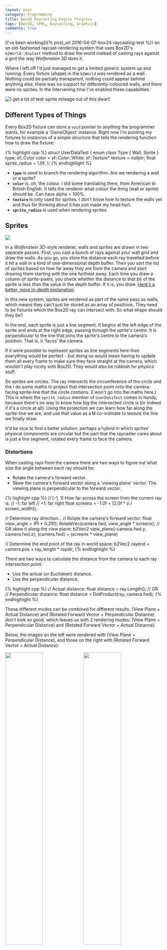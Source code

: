 ```yaml
---
layout: post
category: Programming
title: Box2D Raycasting Engine Progress
tags: [Box2D, SFML, Raycasting, Graphics]
comments: true
---
```


[I've been working]({% post_url 2016-04-07-box2d-raycasting-test %}) on an old-fashioned raycast-rendering system that uses Box2D's ``b2World::RayCast`` method to draw the world instead of casting rays against a grid the way *Wolfenstein 3D* does it.

Where I left off I'd just managed to get a limited generic system up and running. Every fixture (shape) in the ``b2World`` was rendered as a wall.  Nothing could be partially transparent, nothing could appear behind anything else, there was no support for differently-coloured walls, and there were no sprites. In the intervening time I've enabled these capabilities.

![](/images/b2dray/05.png "I get a lot of test-sprite mileage out of this dwarf.")

<!--more-->

## Different Types of Things

Every Box2D fixture can store a ``void`` pointer to anything the programmer wants, for example a 'GameObject' instance. Right now I'm pointing my fixtures to instances of a simple structure that tells the rendering function how to draw the fixture:

{% highlight cpp %}
struct UserDataTest {
	enum class Type {
		Wall,
		Sprite
	} type;
	sf::Color color = sf::Color::White;
	sf::Texture* texture = nullptr;
	float sprite_radius = 1.0f;
};
{% endhighlight %}

- **``type``** is used to branch the rendering algorithm. Are we rendering a wall or a sprite?
- **``color``** is, uh, the colour. I did some translating there, from American to British English. It tells the renderer what colour the thing (wall or sprite) should be. Can have alpha < 100%.
- **``texture``** is only used for sprites. I don't know how to texture the walls yet and thus far thinking about it has just made my head hurt.
- **``sprite_radius``** is used when rendering sprites.

## Sprites

![](/images/b2dray/14.png)

In a *Wolfenstein 3D*-style renderer, walls and sprites are drawn in two separate passes. First, you cast a bunch of rays against your wall grid and draw the walls. As you go, you store the distance each ray travelled before it hit a wall in a kind of one-dimensional depth buffer. Then you sort the list of sprites based on how far away they are from the camera and start drawing them starting with the one furthest away. Each time you draw a column of sprite-pixels, you check whether the distance to that bit of the sprite is less than the value in the depth buffer. If it is, you draw. [Here's a better, more in-depth explanation](http://lodev.org/cgtutor/raycasting3.html).

In this new system, sprites are rendered as part of the same pass as walls, which means they can't just be stored as an array of positions. They need to be fixtures which the Box2D ray can intersect with. So what shape should they be?

In the end, each sprite is just a line segment. It begins at the left edge of the sprite and ends at the right edge, passing through the sprite's centre. It is perpendicular to the line that joins the sprite's centre to the camera's position. That is, it 'faces' the camera.

If it were possible to represent sprites as line segments here then everything would be perfect - but doing so would mean having to update them all every frame to make sure they face straight at the camera, which wouldn't play nicely with Box2D. They would also be rubbish for physics stuff.

So sprites are circles. The ray intersects the circumference of the circle and the I do some maths to project that intersection point onto the camera-facing sprite-line that the circle contains. (I won't go into the maths here.) This is where the ``sprite_radius`` member of ``UserDataTest`` comes in handy, because there's no way to know how big the intersected circle is (or indeed if it's a circle at all). Using the projection we can learn how far along the sprite-line we are, and use that value as a **U** co-ordinate to texture the line we finally draw.

It'd be nice to find a better solution; perhaps a hybrid in which sprites' physical components are circular but the part that the raycaster cares about is just a line segment, rotated every frame to face the camera.

### Distortions

When casting rays from the camera there are two ways to figure out what size the angle between each ray should be:

- Rotate the camera's forward vector.
- Skew the camera's forward vector along a 'viewing plane' vector. The viewing plane is perpendicular to the forward vector.

{% highlight cpp %}
// [-1, 1] How far across the screen from the current ray is.
// -1: far left
// +1: far right
float screenx = -1.0f + (2.0f * (i / screen_width));

// Determine ray direction...
// Rotate the camera's forward vector:
float view_angle = (PI * 0.25f);
RotateVec(camera.fwd, view_angle * screenx);
// OR skew it along the view plane:
b2Vec2 view_plane(-camera.fwd.y, camera.fwd.x);
(camera.fwd) + (screenx * view_plane)

// Determine the end point of the ray in world space:
b2Vec2 rayend = camera.pos + ray_length * raydir;
{% endhighlight %}

There are two ways to calculate the distance from the camera to each ray intersection point:

- Use the actual (or *Euclidean*) distance.
- Use the perpendicular distance.

{% highlight cpp %}
// Actual distance:
float distance = ray.Length();
// OR
// Perpendicular distance:
float distance = DotProduct(ray, camera.fwd);
{% endhighlight %}

These different modes can be combined for different results. (View Plane + Actual Distance) and (Rotated Forward Vector + Perpendicular Distance) don't look so good, which leaves us with 2 rendering modes: (View Plane + Perpendicular Distance) and (Rotated Forward Vector + Actual Distance).

Below, the images on the left were rendered with (View Plane + Perpendicular Distance), and those on the right with (Rotated Forward Vector + Actual Distance):

<img src="/images/b2dray/09.png" width="49%" style="display:inline;"/>
<img src="/images/b2dray/10.png" width="49%" style="display:inline;"/>

<img src="/images/b2dray/07.png" width="49%" style="display:inline;"/>
<img src="/images/b2dray/08.png" width="49%" style="display:inline;"/>

As you can see on the left, the first mode gives nice, straight edges on nice, straight-edged things, while on the right the second gives a fisheye effect. The first method distorts curved objects badly towards the edge of the screen if you're not looking at them dead-on while the second renders them as they should appear. Swings and roundabouts.

What's my point with all this? It affects sprite rendering. To the raycaster,  sprites are circles, so in (View Plane + Perpendicular Distance) mode, sprites get distorted if you're not facing them dead on, like this particularly bad example:

<img src="/images/b2dray/11.png" width="49%" style="display:inline;"/>
<img src="/images/b2dray/12.png" width="49%" style="display:inline;"/>

In both screenshots the camera is the same distance from the sprite. In the next image the second mode (Rotated Forward Vector + Actual Distance) is used. The sprite is still distorted, but in a less extreme way. The remaining distortion is there because the camera is WAY up close. (The sprite's pixels are taller than they are wide for a completely different reason.)

![](/images/b2dray/13.png)

The distortion of curves and sprites is less obvious when the camera is further away and the field of view is decreased, but it'd be nice to find a proper fix for it.

## Transparency / Drawing Things Behind Other Things

I thought I could just cast a ray into the world, pushing ray intersection points onto a list of some sort, and stop when the ray hit something with fully opaque. Then I'd step backwards through the list, which would be nicely sorted in order of distance from the camera, drawing intersections one by one. There are two problems with this:

1. ``b2World::RayCast`` doesn't return results (intersection points) in order of increasing distance from the start point of the ray. [It just returns intersections in any old order](http://www.iforce2d.net/b2dtut/world-querying), because optimisations.
2. Doing things this way would prevent me from supporting walls of different heights later on; a shorter, fully-opaque object in the foreground would stop us drawing another, taller one in the background.

So instead I collect *every* ray intersection point into a list, then sort that list, then draw from back to front. A new ``std::vector`` is constructed, filled, and sorted. *For every column of pixels on the screen*.

In spite of this, it runs fast... just not in debug builds.

### Debug Iterator Fun

All this ``std::vector`` manipulation causes the framerate to plummet thanks to a bunch of run-time checks which are added into the code for all Standard Container Library (SCL) containers. This extra code is absent in release builds, where ``_ITERATOR_DEBUG_LEVEL = 0`` by default ([Read](https://msdn.microsoft.com/en-us/library/aa985982(v=vs.120).aspx) [more](https://msdn.microsoft.com/en-us/library/hh697468(v=vs.120).aspx)). It's possible to ``#define`` that macro to 0 in your debug builds, but unless the same has been done for all the .libs and .dlls you're linking and running with then conflicts will occur because of different-sized iterators. Which means you need to rebuild all your external dependencies.

Yeah, screw that. Now I just have a custom configuration in Visual Studio called 'ReleaseNoOpt', which is just the release configuration but with compiler optimisations turned off (``/Od``), so I can inspect variables and all that good stuff but the program doesn't run horribly slowly. Problem solved! Maybe.

## Next Steps

I think I'm going to wait a bit before I push any changes to the [GitHub repository](https://github.com/rachelnertia/Box2D-Raycasting-Test), in the hope that I can iron out some things and maybe find a better solution for sprites. I've been planning a game using this system, so I have a big To Do list. Up top is stuff like adding support for sprites of different heights and sizes, which will definitely go into the next version of the example on GitHub. After that is things I need for the game, like animated sprites, moving things around, some kind of level-editing tool... I'll probably be writing about that stuff too as I go through it.

That's all for now, I think. This post ended up WAY longer than I expected it to be. Good grief.

UPDATE 17/05/2016: I've put this stuff on the 'experimental' branch of the GitHub repo.
